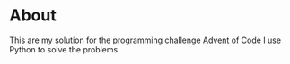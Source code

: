 # About

This are my solution for the programming challenge [Advent of Code](http://adventofcode.com/)
I use Python to solve the problems
